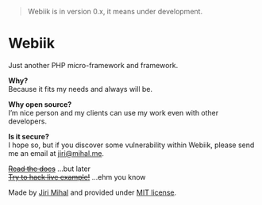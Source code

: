 > Webiik is in version 0.x, it means under development.

# Webiik
Just another PHP micro-framework and framework.

__Why?__<br/>
Because it fits my needs and always will be.

__Why open source?__<br/>
I’m nice person and my clients can use my work even with other developers.

__Is it secure?__<br/>
I hope so, but if you discover some vulnerability within Webiik, please send me an email at jiri@mihal.me.

[~~Read the docs~~]() ...but later<br/>
[~~Try to hack live example!~~]() ...ehm you know

Made by [Jiri Mihal](https://github.com/Jiri-Mihal) and provided under [MIT license](http://opensource.org/licenses/MIT).